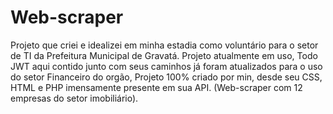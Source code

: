 # Web-scraper

Projeto que criei e idealizei em minha estadia como voluntário para o setor de TI da Prefeitura Municipal de Gravatá. Projeto atualmente em uso, Todo JWT aqui contido junto com seus caminhos já foram atualizados para o uso do setor Financeiro do orgão, Projeto 100% criado por min, desde seu CSS, HTML e PHP imensamente presente em sua API. (Web-scraper com 12 empresas do setor imobiliário).
